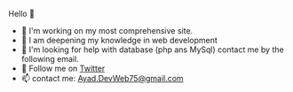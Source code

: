    Hello 👋
                                                             
   - 🔭 I'm working on my most comprehensive site.
   - 🌱 I am deepening my knowledge in web development
   - 🤔 I'm looking for help with database (php ans MySql) contact me by the following email.
   - 💬 Follow me on [Twitter](https://twitter.com/DevWeb58616733)
   - 📫 contact me: Ayad.DevWeb75@gmail.com
